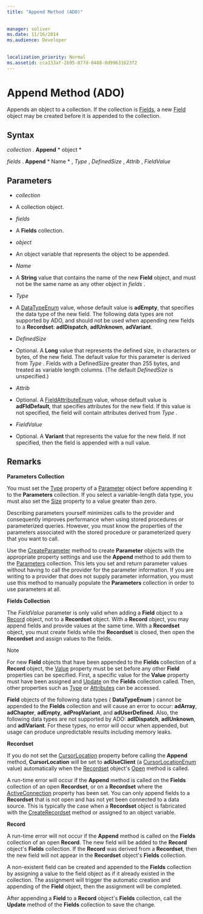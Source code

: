 ```yaml
---
title: "Append Method (ADO)"
  
  
manager: soliver
ms.date: 11/16/2014
ms.audience: Developer
 
  
localization_priority: Normal
ms.assetid: cca133af-2b95-877d-0488-0d99631623f2
---
```


# Append Method (ADO)

Appends an object to a collection. If the collection is [Fields](fields-collection-ado.md), a new [Field](field-object-ado.md) object may be created before it is appended to the collection. 
  
## Syntax

 *collection*  . **Append** * object * 
  
 *fields*  . **Append** * Name *  ,  *Type*  ,  *DefinedSize*  ,  *Attrib*  ,  *FieldValue* 
  
## Parameters

-  *collection* 
    
- A collection object.
    
-  *fields* 
    
- A **Fields** collection. 
    
-  *object* 
    
- An object variable that represents the object to be appended.
    
-  *Name* 
    
- A **String** value that contains the name of the new **Field** object, and must not be the same name as any other object in  *fields*  . 
    
-  *Type* 
    
- A [DataTypeEnum](datatypeenum.md) value, whose default value is **adEmpty**, that specifies the data type of the new field. The following data types are not supported by ADO, and should not be used when appending new fields to a **Recordset**: **adIDispatch**, **adIUnknown**, **adVariant**. 
    
-  *DefinedSize* 
    
- Optional. A **Long** value that represents the defined size, in characters or bytes, of the new field. The default value for this parameter is derived from  *Type*  . Fields with a DefinedSize greater than 255 bytes, and treated as variable length columns. (The default  *DefinedSize*  is unspecified.) 
    
-  *Attrib* 
    
- Optional. A [FieldAttributeEnum](fieldattributeenum.md) value, whose default value is **adFldDefault**, that specifies attributes for the new field. If this value is not specified, the field will contain attributes derived from  *Type*  . 
    
-  *FieldValue* 
    
- Optional. A **Variant** that represents the value for the new field. If not specified, then the field is appended with a null value. 
    
## Remarks

 **Parameters Collection**
  
You must set the [Type](type-property-ado.md) property of a [Parameter](parameter-object-ado.md) object before appending it to the **Parameters** collection. If you select a variable-length data type, you must also set the [Size](size-property-ado.md) property to a value greater than zero. 
  
Describing parameters yourself minimizes calls to the provider and consequently improves performance when using stored procedures or parameterized queries. However, you must know the properties of the parameters associated with the stored procedure or parameterized query that you want to call.
  
Use the [CreateParameter](createparameter-method-ado.md) method to create **Parameter** objects with the appropriate property settings and use the **Append** method to add them to the [Parameters](parameters-collection-ado.md) collection. This lets you set and return parameter values without having to call the provider for the parameter information. If you are writing to a provider that does not supply parameter information, you must use this method to manually populate the **Parameters** collection in order to use parameters at all. 
  
 **Fields Collection**
  
The  *FieldValue*  parameter is only valid when adding a **Field** object to a [Record](record-object-ado.md) object, not to a **Recordset** object. With a **Record** object, you may append fields and provide values at the same time. With a **Recordset** object, you must create fields while the **Recordset** is closed, then open the **Recordset** and assign values to the fields. 
  
> [!NOTE]
> For new **Field** objects that have been appended to the **Fields** collection of a **Record** object, the [Value](value-property-ado.md) property must be set before any other **Field** properties can be specified. First, a specific value for the **Value** property must have been assigned and [Update](update-method-ado.md) on the **Fields** collection called. Then, other properties such as [Type](type-property-ado.md) or [Attributes](attributes-property-ado.md) can be accessed. 
  
 **Field** objects of the following data types ( **DataTypeEnum** ) cannot be appended to the **Fields** collection and will cause an error to occur: **adArray**, **adChapter**, **adEmpty**, **adPropVariant**, and **adUserDefined**. Also, the following data types are not supported by ADO: **adIDispatch**, **adIUnknown**, and **adIVariant**. For these types, no error will occur when appended, but usage can produce unpredictable results including memory leaks. 
  
 **Recordset**
  
If you do not set the [CursorLocation](cursorlocation-property-ado.md) property before calling the **Append** method, **CursorLocation** will be set to **adUseClient** (a [CursorLocationEnum](cursorlocationenum.md) value) automatically when the [Recordset](recordset-object-ado.md) object's [Open](open-method-ado-recordset.md) method is called. 
  
A run-time error will occur if the **Append** method is called on the **Fields** collection of an open **Recordset**, or on a **Recordset** where the [ActiveConnection](activeconnection-property-ado.md) property has been set. You can only append fields to a **Recordset** that is not open and has not yet been connected to a data source. This is typically the case when a **Recordset** object is fabricated with the [CreateRecordset](createrecordset-method-rds.md) method or assigned to an object variable. 
  
 **Record**
  
A run-time error will not occur if the **Append** method is called on the **Fields** collection of an open **Record**. The new field will be added to the **Record** object's **Fields** collection. If the **Record** was derived from a **Recordset**, then the new field will not appear in the **Recordset** object's **Fields** collection. 
  
A non-existent field can be created and appended to the **Fields** collection by assigning a value to the field object as if it already existed in the collection. The assignment will trigger the automatic creation and appending of the **Field** object, then the assignment will be completed. 
  
After appending a **Field** to a **Record** object's **Fields** collection, call the **Update** method of the **Fields** collection to save the change. 
  

